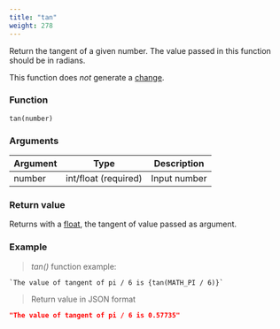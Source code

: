 ```yaml
---
title: "tan"
weight: 278
---
```


Return the tangent of a given number. The value passed in this function should be in radians.

This function does *not* generate a [change](../../../overview/changes).

### Function

`tan(number)`

### Arguments

Argument | Type                 | Description
-------- | -------------------- | ------------
number   | int/float (required) | Input number

### Return value

Returns with a [float](../../../data-types/float), the tangent of value passed as argument.

### Example

> _tan()_ function example:

```thingsdb,json_response
`The value of tangent of pi / 6 is {tan(MATH_PI / 6)}`
```

> Return value in JSON format

```json
"The value of tangent of pi / 6 is 0.57735"
```
